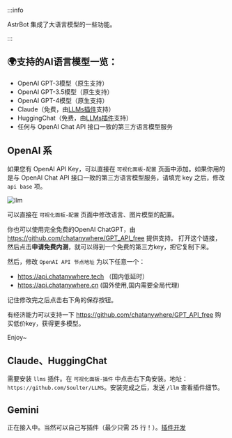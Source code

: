 :::info

AstrBot 集成了大语言模型的一些功能。

:::

## 🌍支持的AI语言模型一览：
- OpenAI GPT-3模型（原生支持）
- OpenAI GPT-3.5模型（原生支持）
- OpenAI GPT-4模型（原生支持）
- Claude（免费，由[LLMs插件](https://github.com/Soulter/LLMS)支持）
- HuggingChat（免费，由[LLMs插件](https://github.com/Soulter/LLMS)支持）
- 任何与 OpenAI Chat API 接口一致的第三方语言模型服务

## OpenAI 系

如果您有 OpenAI API Key，可以直接在 `可视化面板-配置` 页面中添加。如果你用的是与 OpenAI Chat API 接口一致的第三方语言模型服务，请填完 key 之后，修改 `api base` 项。

![llm](image-3.png)

可以直接在 `可视化面板-配置` 页面中修改语言、图片模型的配置。

你也可以使用完全免费的OpenAI ChatGPT，由 https://github.com/chatanywhere/GPT_API_free 提供支持。
打开这个链接，然后点击**申请免费内测**，就可以得到一个免费的第三方key，把它复制下来。

然后，修改 `OpenAI API 节点地址` 为以下任意一个：
- https://api.chatanywhere.tech （国内低延时）
- https://api.chatanywhere.cn (国外使用,国内需要全局代理)

记住修改完之后点击右下角的保存按钮。

有经济能力可以支持一下 https://github.com/chatanywhere/GPT_API_free 购买低价key，获得更多模型。

Enjoy~

## Claude、HuggingChat

需要安装 `llms` 插件。在 `可视化面板-插件` 中点击右下角安装。地址：`https://github.com/Soulter/LLMS`。安装完成之后，发送 `/llm` 查看插件细节。

## Gemini

正在接入中。当然可以自己写插件（最少只需 25 行！）。[插件开发](../开发/插件开发)
